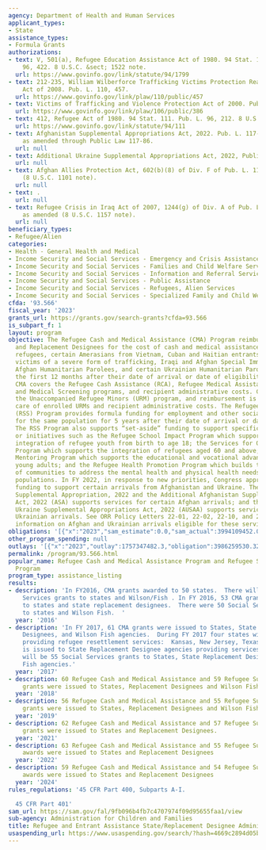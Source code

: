 ```yaml
---
agency: Department of Health and Human Services
applicant_types:
- State
assistance_types:
- Formula Grants
authorizations:
- text: V, 501(a), Refugee Education Assistance Act of 1980. 94 Stat. 1799. Pub. L.
    96, 422. 8 U.S.C. &sect; 1522 note.
  url: https://www.govinfo.gov/link/statute/94/1799
- text: 212-235, William Wilberforce Trafficking Victims Protection Reauthorization
    Act of 2008. Pub. L. 110, 457.
  url: https://www.govinfo.gov/link/plaw/110/public/457
- text: Victims of Trafficking and Violence Protection Act of 2000. Pub. L. 106, 386.
  url: https://www.govinfo.gov/link/plaw/106/public/386
- text: 412, Refugee Act of 1980. 94 Stat. 111. Pub. L. 96, 212. 8 U.S.C. &sect; 1522(e).
  url: https://www.govinfo.gov/link/statute/94/111
- text: Afghanistan Supplemental Appropriations Act, 2022. Pub. L. 117-43, Title III,
    as amended through Public Law 117-86.
  url: null
- text: Additional Ukraine Supplemental Appropriations Act, 2022, Public Law 117-128.
  url: null
- text: Afghan Allies Protection Act, 602(b)(8) of Div. F of Pub. L. 118-8, as amended
    (8 U.S.C. 1101 note).
  url: null
- text: .
  url: null
- text: Refugee Crisis in Iraq Act of 2007, 1244(g) of Div. A of Pub. L. 110-181,
    as amended (8 U.S.C. 1157 note).
  url: null
beneficiary_types:
- Refugee/Alien
categories:
- Health - General Health and Medical
- Income Security and Social Services - Emergency and Crisis Assistance
- Income Security and Social Services - Families and Child Welfare Services
- Income Security and Social Services - Information and Referral Services
- Income Security and Social Services - Public Assistance
- Income Security and Social Services - Refugees, Alien Services
- Income Security and Social Services - Specialized Family and Child Welfare Services
cfda: '93.566'
fiscal_year: '2023'
grants_url: https://grants.gov/search-grants?cfda=93.566
is_subpart_f: 1
layout: program
objective: The Refugee Cash and Medical Assistance (CMA) Program reimburses States
  and Replacement Designees for the cost of cash and medical assistance provided to
  refugees, certain Amerasians from Vietnam, Cuban and Haitian entrants, asylees,
  victims of a severe form of trafficking, Iraqi and Afghan Special Immigrants, certain
  Afghan Humanitarian Parolees, and certain Ukrainian Humanitarian Parolees during
  the first 12 months after their date of arrival or date of eligibility. Specifically,
  CMA covers the Refugee Cash Assistance (RCA), Refugee Medical Assistance (RMA),
  and Medical Screening programs, and recipient administrative costs. CMA also includes
  the Unaccompanied Refugee Minors (URM) program, and reimbursement is provided for
  care of enrolled URMs and recipient administrative costs. The Refugee Support Services
  (RSS) Program provides formula funding for employment and other social services
  for the same population for 5 years after their date of arrival or date of eligibility.
  The RSS Program also supports “set-aside” funding to support specific populations
  or initiatives such as the Refugee School Impact Program which supports the academic
  integration of refugee youth from birth to age 18; the Services for Older Refugee
  Program which supports the integration of refugees aged 60 and above; the Youth
  Mentoring Program which supports the educational and vocational advancement of refugee
  young adults; and the Refugee Health Promotion Program which builds the capacity
  of communities to address the mental health and physical health needs of refugee
  populations. In FY 2022, in response to new priorities, Congress appropriated specific
  funding to support certain arrivals from Afghanistan and Ukraine. The Afghanistan
  Supplemental Appropriation, 2022 and the Additional Afghanistan Supplemental Appropriations
  Act, 2022 (ASA) supports services for certain Afghan arrivals; and the Additional
  Ukraine Supplemental Appropriations Act, 2022 (AUSAA) supports services for certain
  Ukrainian arrivals. See ORR Policy Letters 22-01, 22-02, 22-10, and 22-13 for additional
  information on Afghan and Ukrainian arrivals eligible for these services.
obligations: '[{"x":"2023","sam_estimate":0.0,"sam_actual":3994109452.0,"usa_spending_actual":3784863135.09},{"x":"2024","sam_estimate":0.0,"sam_actual":2731183864.0,"usa_spending_actual":2686377447.56},{"x":"2025","sam_estimate":0.0,"sam_actual":3141756794.0,"usa_spending_actual":0.0}]'
other_program_spending: null
outlays: '[{"x":"2023","outlay":1757347482.3,"obligation":3986259530.32},{"x":"2024","outlay":968177204.33,"obligation":2760715468.0},{"x":"2025","outlay":0.0,"obligation":0.0}]'
permalink: /program/93.566.html
popular_name: Refugee Cash and Medical Assistance Program and Refugee Support Services
  Program
program_type: assistance_listing
results:
- description: 'In FY2016, CMA grants awarded to 50 states.  There will be 50 Social
    Services grants to states and Wilson/Fish . In FY 2016, 53 CMA grants were awarded
    to states and state replacement designees.  There were 50 Social Services grants
    to states and Wilson Fish.  '
  year: '2016'
- description: 'In FY 2017, 61 CMA grants were issued to States, State Replacement
    Designees, and Wilson Fish agencies.  During FY 2017 four states withdrew from
    providing refugee resettlement services:  Kansas, New Jersey, Texas, and Maine.  Funding
    is issued to State Replacement Designee agencies providing services in these states.  There
    will be 55 Social Services grants to States, State Replacement Designees and Wilson
    Fish agencies.'
  year: '2017'
- description: 60 Refugee Cash and Medical Assistance and 59 Refugee Support Services
    grants were issued to States, Replacement Designees and Wilson Fish agencies.
  year: '2018'
- description: 56 Refugee Cash and Medical Assistance and 55 Refugee Support Services
    grants were issued to States, Replacement Designees and Wilson Fish agencies.
  year: '2019'
- description: 62 Refugee Cash and Medical Assistance and 57 Refugee Support Services
    grants were issued to States and Replacement Designees.
  year: '2021'
- description: 63 Refugee Cash and Medical Assistance and 55 Refugee Support Services
    awards were issued to States and Replacement Designees
  year: '2022'
- description: 59 Refugee Cash and Medical Assistance and 54 Refugee Support Services
    awards were issued to States and Replacement Designees
  year: '2024'
rules_regulations: '45 CFR Part 400, Subparts A-I.

  45 CFR Part 401'
sam_url: https://sam.gov/fal/9fb096b4fb7c4707974f09d95655faa1/view
sub-agency: Administration for Children and Families
title: Refugee and Entrant Assistance State/Replacement Designee Administered Programs
usaspending_url: https://www.usaspending.gov/search/?hash=4669c2894d05b6333e001554a56b608e
---
```

